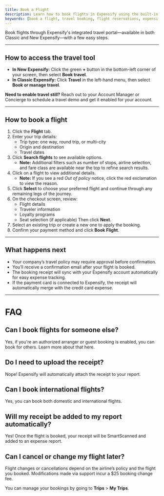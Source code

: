 ```yaml
---
title: Book a Flight
description: Learn how to book flights in Expensify using the built-in travel portal, with platform-specific steps for Classic and New Expensify.
keywords: [book a flight, travel booking, flight reservations, expensify travel, classic, new expensify]
---
```



Book flights through Expensify's integrated travel portal—available in both Classic and New Expensify—with a few easy steps.

---

## How to access the travel tool

- **In New Expensify:** Click the green **+** button in the bottom-left corner of your screen, then select **Book travel**.
- **In Classic Expensify:** Click **Travel** in the left-hand menu, then select **Book or manage travel**.

**Need to enable travel still?** Reach out to your Account Manager or Concierge to schedule a travel demo and get it enabled for your account.

---

## How to book a flight

1. Click the **Flight** tab.
2. Enter your trip details:
   - Trip type: one way, round trip, or multi-city
   - Origin and destination
   - Travel dates
3. Click **Search flights** to see available options.
   - **Note:** Additional filters such as number of stops, airline selection, and fare class are available near the top to refine search results.
4. Click on a flight to view additional details.
   - **Note:** If you see a red _Out of policy_ notice, click the red exclamation to view the reason.
5. Click **Select** to choose your preferred flight and continue through any remaining legs of the journey.
6. On the checkout screen, review:
   - Flight details
   - Traveler information
   - Loyalty programs
   - Seat selection (if applicable)
   Then click **Next**.
7. Select an existing trip or create a new one to apply the booking.
8. Confirm your payment method and click **Book Flight**.

---

## What happens next

- Your company’s travel policy may require approval before confirmation.
- You’ll receive a confirmation email after your flight is booked.
- The booking receipt will sync with your Expensify account automatically for easy expense tracking.
- If the payment card is connected to Expensify, the receipt will automatically merge with the credit card expense.

---

# FAQ

## Can I book flights for someone else?
Yes, if you're an authorized arranger or guest booking is enabled, you can book for others. Learn more about that here.

## Do I need to upload the receipt?
Nope! Expensify will automatically attach the receipt to your report.

## Can I book international flights?
Yes, you can book both domestic and international flights.

## Will my receipt be added to my report automatically?
Yes! Once the flight is booked, your receipt will be SmartScanned and added to an expense report.

## Can I cancel or change my flight later?
Flight changes or cancellations depend on the airline’s policy and the flight you booked. Modifications made via support incur a $25 booking change fee.

You can manage your bookings by going to **Trips** > **My Trips**.

